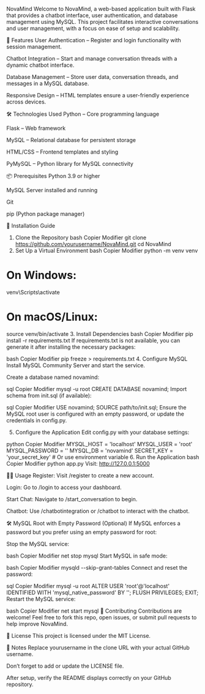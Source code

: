 NovaMind
Welcome to NovaMind, a web-based application built with Flask that provides a chatbot interface, user authentication, and database management using MySQL. This project facilitates interactive conversations and user management, with a focus on ease of setup and scalability.

🚀 Features
User Authentication – Register and login functionality with session management.

Chatbot Integration – Start and manage conversation threads with a dynamic chatbot interface.

Database Management – Store user data, conversation threads, and messages in a MySQL database.

Responsive Design – HTML templates ensure a user-friendly experience across devices.

🛠️ Technologies Used
Python – Core programming language

Flask – Web framework

MySQL – Relational database for persistent storage

HTML/CSS – Frontend templates and styling

PyMySQL – Python library for MySQL connectivity

📦 Prerequisites
Python 3.9 or higher

MySQL Server installed and running

Git

pip (Python package manager)

🔧 Installation Guide
1. Clone the Repository
bash
Copier
Modifier
git clone https://github.com/yourusername/NovaMind.git
cd NovaMind
2. Set Up a Virtual Environment
bash
Copier
Modifier
python -m venv venv
# On Windows:
venv\Scripts\activate
# On macOS/Linux:
source venv/bin/activate
3. Install Dependencies
bash
Copier
Modifier
pip install -r requirements.txt
If requirements.txt is not available, you can generate it after installing the necessary packages:

bash
Copier
Modifier
pip freeze > requirements.txt
4. Configure MySQL
Install MySQL Community Server and start the service.

Create a database named novamind:

sql
Copier
Modifier
mysql -u root
CREATE DATABASE novamind;
Import schema from init.sql (if available):

sql
Copier
Modifier
USE novamind;
SOURCE path/to/init.sql;
Ensure the MySQL root user is configured with an empty password, or update the credentials in config.py.

5. Configure the Application
Edit config.py with your database settings:

python
Copier
Modifier
MYSQL_HOST = 'localhost'
MYSQL_USER = 'root'
MYSQL_PASSWORD = ''
MYSQL_DB = 'novamind'
SECRET_KEY = 'your_secret_key'  # Or use environment variable
6. Run the Application
bash
Copier
Modifier
python app.py
Visit: http://127.0.0.1:5000

🧑‍💻 Usage
Register: Visit /register to create a new account.

Login: Go to /login to access your dashboard.

Start Chat: Navigate to /start_conversation to begin.

Chatbot: Use /chatbotintegration or /chatbot to interact with the chatbot.

🛠️ MySQL Root with Empty Password (Optional)
If MySQL enforces a password but you prefer using an empty password for root:

Stop the MySQL service:

bash
Copier
Modifier
net stop mysql
Start MySQL in safe mode:

bash
Copier
Modifier
mysqld --skip-grant-tables
Connect and reset the password:

sql
Copier
Modifier
mysql -u root
ALTER USER 'root'@'localhost' IDENTIFIED WITH 'mysql_native_password' BY '';
FLUSH PRIVILEGES;
EXIT;
Restart the MySQL service:

bash
Copier
Modifier
net start mysql
🤝 Contributing
Contributions are welcome!
Feel free to fork this repo, open issues, or submit pull requests to help improve NovaMind.

📄 License
This project is licensed under the MIT License.

📝 Notes
Replace yourusername in the clone URL with your actual GitHub username.

Don’t forget to add or update the LICENSE file.

After setup, verify the README displays correctly on your GitHub repository.
